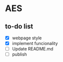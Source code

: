 # AES

## to-do list
- [X] webpage style
- [X] implement funcionality
- [ ] Update README.md
- [ ] publish
